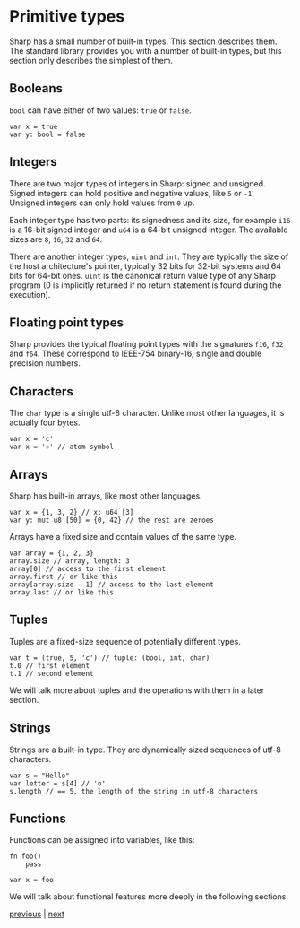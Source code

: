# Primitive types
Sharp has a small number of built-in types. This section describes them.
The standard library provides you with a number of built-in types, but this section only describes the simplest of them.

## Booleans
`bool` can have either of two values: `true` or `false`.
```
var x = true
var y: bool = false
```

## Integers
There are two major types of integers in Sharp: signed and unsigned.
Signed integers can hold positive and negative values, like `5` or `-1`.
Unsigned integers can only hold values from `0` up.

Each integer type has two parts: its signedness and its size, for example `i16` is a 16-bit signed integer and `u64` is a 64-bit unsigned integer.
The available sizes are `8`, `16`, `32` and `64`.

There are another integer types, `uint` and `int`.
They are typically the size of the host architecture's pointer, typically 32 bits for 32-bit systems and 64 bits for 64-bit ones. `uint` is the canonical return value type of any Sharp program (0 is implicitly returned if no return statement is found during the execution).

## Floating point types
Sharp provides the typical floating point types with the signatures
`f16`, `f32` and `f64`. These correspond to IEEE-754 binary-16, single and double precision numbers.

## Characters
The `char` type is a single utf-8 character. Unlike most other languages, it is actually four bytes.
```
var x = 'c'
var x = '⚛' // atom symbol
```

## Arrays
Sharp has built-in arrays, like most other languages.
```
var x = {1, 3, 2} // x: u64 [3]
var y: mut u8 [50] = {0, 42} // the rest are zeroes
```
Arrays have a fixed size and contain values of the same type.

```
var array = {1, 2, 3}
array.size // array, length: 3
array[0] // access to the first element
array.first // or like this
array[array.size - 1] // access to the last element
array.last // or like this
```
## Tuples
Tuples are a fixed-size sequence of potentially different types.
```
var t = (true, 5, 'c') // tuple: (bool, int, char)
t.0 // first element
t.1 // second element
```

We will talk more about tuples and the operations with them in a later section.

## Strings
Strings are a built-in type.
They are dynamically sized sequences of utf-8 characters.

```
var s = "Hello"
var letter = s[4] // 'o'
s.length // == 5, the length of the string in utf-8 characters
```

## Functions
Functions can be assigned into variables, like this:
```
fn foo()
	pass

var x = foo
```

We will talk about functional features more deeply in the following sections.

[previous](02.02.functions.md) | [next](02.04.comments.md)
